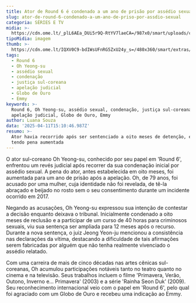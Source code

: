 ```yaml
---
title: Ator de Round 6 é condenado a um ano de prisão por assédio sexual
slug: ator-de-round-6-condenado-a-um-ano-de-priso-por-assdio-sexual
categoria: SÉRIES E TV
midia: >-
  https://cdn.ome.lt/_plL6AEa_DUi5r9Q-RtYV7laeCA=/987x0/smart/uploads/conteudo/fotos/OMELETE_CAPA_-_2025-04-11T120751.390.png
tipoMidia: imagem
thumb: >-
  https://cdn.ome.lt/IQXV0C9-bdIWsUFnRG5ZxU24y_s=/480x360/smart/extras/conteudos/omelete_THUMB_-_2025-04-11T120731.691.png
tags:
  - Round 6
  - Oh Yeong-su
  - assédio sexual
  - condenação
  - justiça sul-coreana
  - apelação judicial
  - Globo de Ouro
  - Emmy
keywords: >-
  Round 6, Oh Yeong-su, assédio sexual, condenação, justiça sul-coreana,
  apelação judicial, Globo de Ouro, Emmy
author: Luana Souza
data: '2025-04-11T15:10:46.987Z'
resumo: >-
  Ator havia recorrido após ser sentenciado a oito meses de detenção, e acaba
  tendo pena aumentada
---
```


O ator sul-coreano Oh Yeong-su, conhecido por seu papel em 'Round 6', enfrentou um revés judicial após recorrer da sua condenação inicial por assédio sexual. A pena do ator, antes estabelecida em oito meses, foi aumentada para um ano de prisão após a apelação. Oh, de 79 anos, foi acusado por uma mulher, cuja identidade não foi revelada, de tê-la abraçado e beijado no rosto sem o seu consentimento durante um incidente ocorrido em 2017.

Negando as acusações, Oh Yeong-su expressou sua intenção de contestar a decisão enquanto deixava o tribunal. Inicialmente condenado a oito meses de reclusão e a participar de um curso de 40 horas para criminosos sexuais, viu sua sentença ser ampliada para 12 meses após o recurso. Durante a nova sentença, o juiz Jeong Yeon-ju mencionou a consistência nas declarações da vítima, destacando a dificuldade de tais afirmações serem fabricadas por alguém que não tenha realmente vivenciado o assédio relatado.

Com uma carreira de mais de cinco décadas nas artes cênicas sul-coreanas, Oh acumulou participações notáveis tanto no teatro quanto no cinema e na televisão. Seus trabalhos incluem o filme 'Primavera, Verão, Outono, Inverno e... Primavera' (2003) e a série 'Rainha Seon Duk' (2009). Seu reconhecimento internacional veio com o papel em 'Round 6', pelo qual foi agraciado com um Globo de Ouro e recebeu uma indicação ao Emmy.
